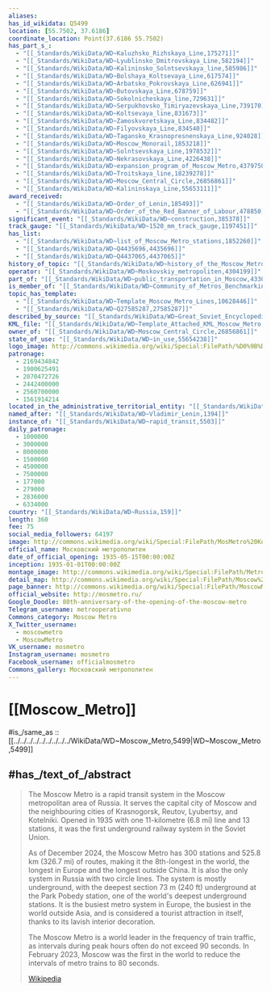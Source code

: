 ```yaml
---
aliases:
has_id_wikidata: Q5499
location: [55.7502, 37.6186]
coordinate_location: Point(37.6186 55.7502)
has_part_s_:
  - "[[_Standards/WikiData/WD~Kaluzhsko_Rizhskaya_Line,175271]]"
  - "[[_Standards/WikiData/WD~Lyublinsko_Dmitrovskaya_Line,582194]]"
  - "[[_Standards/WikiData/WD~Kalininsko_Solntsevskaya_line,585986]]"
  - "[[_Standards/WikiData/WD~Bolshaya_Koltsevaya_Line,617574]]"
  - "[[_Standards/WikiData/WD~Arbatsko_Pokrovskaya_Line,626941]]"
  - "[[_Standards/WikiData/WD~Butovskaya_Line,678759]]"
  - "[[_Standards/WikiData/WD~Sokolnicheskaya_line,729631]]"
  - "[[_Standards/WikiData/WD~Serpukhovsko_Timiryazevskaya_Line,739170]]"
  - "[[_Standards/WikiData/WD~Koltsevaya_line,831673]]"
  - "[[_Standards/WikiData/WD~Zamoskvoretskaya_Line,834482]]"
  - "[[_Standards/WikiData/WD~Filyovskaya_Line,834540]]"
  - "[[_Standards/WikiData/WD~Tagansko_Krasnopresnenskaya_Line,924028]]"
  - "[[_Standards/WikiData/WD~Moscow_Monorail,1853218]]"
  - "[[_Standards/WikiData/WD~Solntsevskaya_Line,1978532]]"
  - "[[_Standards/WikiData/WD~Nekrasovskaya_Line,4226438]]"
  - "[[_Standards/WikiData/WD~expansion_program_of_Moscow_Metro,4379750]]"
  - "[[_Standards/WikiData/WD~Troitskaya_line,18239278]]"
  - "[[_Standards/WikiData/WD~Moscow_Central_Circle,26856861]]"
  - "[[_Standards/WikiData/WD~Kalininskaya_Line,55653111]]"
award_received:
  - "[[_Standards/WikiData/WD~Order_of_Lenin,185493]]"
  - "[[_Standards/WikiData/WD~Order_of_the_Red_Banner_of_Labour,478850]]"
significant_event: "[[_Standards/WikiData/WD~construction,385378]]"
track_gauge: "[[_Standards/WikiData/WD~1520_mm_track_gauge,1197451]]"
has_list:
  - "[[_Standards/WikiData/WD~list_of_Moscow_Metro_stations,1852260]]"
  - "[[_Standards/WikiData/WD~Q4435696,4435696]]"
  - "[[_Standards/WikiData/WD~Q4437065,4437065]]"
history_of_topic: "[[_Standards/WikiData/WD~history_of_the_Moscow_Metro,4204661]]"
operator: "[[_Standards/WikiData/WD~Moskovskiy_metropoliten,4304199]]"
part_of: "[[_Standards/WikiData/WD~public_transportation_in_Moscow,4330253]]"
is_member_of: "[[_Standards/WikiData/WD~Community_of_Metros_Benchmarking_Group,5155002]]"
topic_has_template:
  - "[[_Standards/WikiData/WD~Template_Moscow_Metro_Lines,10628446]]"
  - "[[_Standards/WikiData/WD~Q27585287,27585287]]"
described_by_source: "[[_Standards/WikiData/WD~Great_Soviet_Encyclopedia_(1926_1947),20078554]]"
KML_file: "[[_Standards/WikiData/WD~Template_Attached_KML_Moscow_Metro,26331157]]"
owner_of: "[[_Standards/WikiData/WD~Moscow_Central_Circle,26856861]]"
state_of_use: "[[_Standards/WikiData/WD~in_use,55654238]]"
logo_image: http://commons.wikimedia.org/wiki/Special:FilePath/%D0%9B%D0%BE%D0%B3%D0%BE%D1%82%D0%B8%D0%BF%20%D0%BC%D0%B5%D1%82%D1%80%D0%BE%20%D0%B2%20%D1%81%D0%B8%D1%81%D1%82%D0%B5%D0%BC%D0%B5%20%D0%B1%D1%80%D0%B5%D0%BD%D0%B4%D0%B0%20%D0%BC%D0%BE%D1%81%D0%BA%D0%BE%D0%B2%D1%81%D0%BA%D0%BE%D0%B3%D0%BE%20%D1%82%D1%80%D0%B0%D0%BD%D1%81%D0%BF%D0%BE%D1%80%D1%82%D0%B0.svg
patronage:
  - 2169434842
  - 1900625491
  - 2070472726
  - 2442400000
  - 2560700000
  - 1561914214
located_in_the_administrative_territorial_entity: "[[_Standards/WikiData/WD~Moscow,649]]"
named_after: "[[_Standards/WikiData/WD~Vladimir_Lenin,1394]]"
instance_of: "[[_Standards/WikiData/WD~rapid_transit,5503]]"
daily_patronage:
  - 1000000
  - 3000000
  - 8000000
  - 1500000
  - 4500000
  - 7500000
  - 177000
  - 279000
  - 2836000
  - 6334000
country: "[[_Standards/WikiData/WD~Russia,159]]"
length: 360
fee: 75
social_media_followers: 64197
image: http://commons.wikimedia.org/wiki/Special:FilePath/MosMetro%20KomsomolskayaKL%20img2%20asv2018-01.jpg
official_name: Московский метрополитен
date_of_official_opening: 1935-05-15T00:00:00Z
inception: 1935-01-01T00:00:00Z
montage_image: http://commons.wikimedia.org/wiki/Special:FilePath/Metro%20MSK%20Collage%202016.png
detail_map: http://commons.wikimedia.org/wiki/Special:FilePath/Moscow%20metro%20map%20sb.svg
page_banner: http://commons.wikimedia.org/wiki/Special:FilePath/MoscowMetro%20banner%20Electrozavodskaya.jpg
official_website: http://mosmetro.ru/
Google_Doodle: 80th-anniversary-of-the-opening-of-the-moscow-metro
Telegram_username: metrooperativno
Commons_category: Moscow Metro
X_Twitter_username:
  - moscowmetro
  - MoscowMetro
VK_username: mosmetro
Instagram_username: mosmetro
Facebook_username: officialmosmetro
Commons_gallery: Московский метрополитен
---
```


# [[Moscow_Metro]] 

#is_/same_as :: [[../../../../../../../../../WikiData/WD~Moscow_Metro,5499|WD~Moscow_Metro,5499]] 

## #has_/text_of_/abstract 

> The Moscow Metro is a rapid transit system in the Moscow metropolitan area of Russia. 
> It serves the capital city of Moscow and the neighbouring cities of Krasnogorsk, Reutov, Lyubertsy, and Kotelniki. Opened in 1935 with one 11-kilometre (6.8 mi) line and 13 stations, it was the first underground railway system in the Soviet Union.
>
> As of December 2024, the Moscow Metro has 300 stations and 525.8 km (326.7 mi) of routes, making it the 8th-longest in the world, the longest in Europe and the longest outside China. It is also the only system in Russia with two circle lines. The system is mostly underground, with the deepest section 73 m (240 ft) underground at the Park Pobedy station, one of the world's deepest underground stations. It is the busiest metro system in Europe, the busiest in the world outside Asia, and is considered a tourist attraction in itself, thanks to its lavish interior decoration.   
>
> The Moscow Metro is a world leader in the frequency of train traffic, as intervals during peak hours often do not exceed 90 seconds. In February 2023, Moscow was the first in the world to reduce the intervals of metro trains to 80 seconds.
>
> [Wikipedia](https://en.wikipedia.org/wiki/Moscow%20Metro) 

